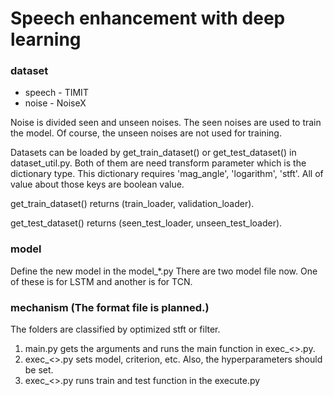 # Speech enhancement with deep learning
### dataset
* speech - TIMIT
* noise - NoiseX

Noise is divided seen and unseen noises. The seen noises are used to train the model.
Of course, the unseen noises are not used for training.

Datasets can be loaded by get_train_dataset() or get_test_dataset() in dataset_util.py.
Both of them are need transform parameter which is the dictionary type.
This dictionary requires 'mag_angle', 'logarithm', 'stft'.
All of value about those keys are boolean value.

get_train_dataset() returns (train_loader, validation_loader).

get_test_dataset() returns (seen_test_loader, unseen_test_loader).

### model
Define the new model in the model_*.py
There are two model file now. One of these is for LSTM and another is for TCN.

### mechanism (The format file is planned.)
The folders are classified by optimized stft or filter.

1. main.py gets the arguments and runs the main function in exec_<>.py.
2. exec_<>.py sets model, criterion, etc. Also, the hyperparameters should be set.
3. exec_<>.py runs train and test function in the execute.py
